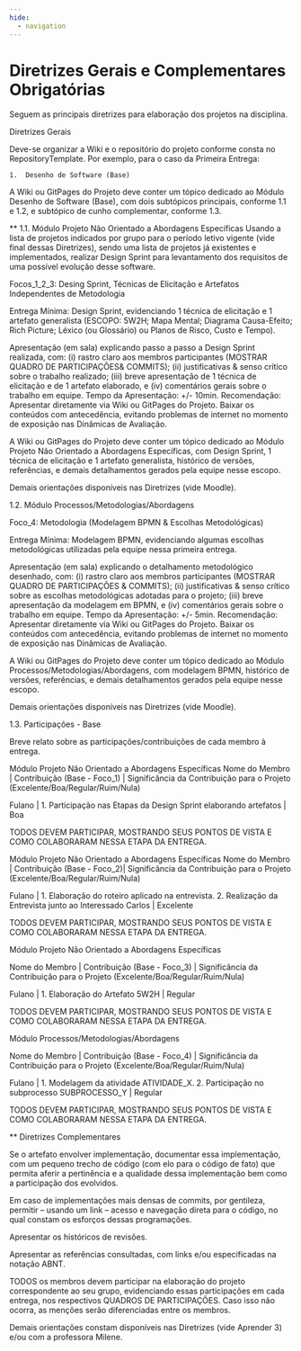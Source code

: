 ```yaml
---
hide:
  - navigation
---
```



# Diretrizes Gerais e Complementares Obrigatórias

 Seguem as principais diretrizes para elaboração dos projetos na disciplina.

 Diretrizes Gerais

Deve-se organizar a Wiki e o repositório do projeto conforme consta no RepositoryTemplate. Por exemplo, para o caso da Primeira Entrega:

    1.  Desenho de Software (Base)
A Wiki ou GitPages do Projeto deve conter um tópico dedicado ao Módulo Desenho de Software (Base), com dois subtópicos principais, conforme 1.1 e 1.2, e subtópico de cunho complementar, conforme 1.3.

** 1.1. Módulo Projeto Não Orientado a Abordagens Específicas
Usando a lista de projetos indicados por grupo para o período letivo vigente (vide final dessas Diretrizes), sendo uma lista de projetos já existentes e implementados, realizar Design Sprint para levantamento dos requisitos de uma possível evolução desse software.

Focos_1_2_3: Desing Sprint, Técnicas de Elicitação e Artefatos Independentes de Metodologia

Entrega Mínima: Design Sprint, evidenciando 1 técnica de elicitação e 1 artefato generalista (ESCOPO: 5W2H; Mapa Mental; Diagrama Causa-Efeito; Rich Picture; Léxico (ou Glossário) ou Planos de Risco, Custo e Tempo).

Apresentação (em sala) explicando passo a passo a Design Sprint realizada, com: (i) rastro claro aos membros participantes (MOSTRAR QUADRO DE PARTICIPAÇÕES& COMMITS); (ii) justificativas & senso crítico sobre o trabalho realizado; (iii) breve apresentação de 1 técnica de elicitação e de 1 artefato elaborado, e (iv) comentários gerais sobre o trabalho em equipe. Tempo da Apresentação: +/- 10min. Recomendação: Apresentar diretamente via Wiki ou GitPages do Projeto. Baixar os conteúdos com antecedência, evitando problemas de internet no momento de exposição nas Dinâmicas de Avaliação.

A Wiki ou GitPages do Projeto deve conter um tópico dedicado ao Módulo Projeto Não Orientado a Abordagens Específicas, com Design Sprint, 1 técnica de elicitação e 1 artefato generalista, histórico de versões, referências, e demais detalhamentos gerados pela equipe nesse escopo.

Demais orientações disponíveis nas Diretrizes (vide Moodle).

1.2. Módulo Processos/Metodologias/Abordagens

Foco_4: Metodologia (Modelagem BPMN & Escolhas Metodológicas)

Entrega Mínima: Modelagem BPMN, evidenciando algumas escolhas metodológicas utilizadas pela equipe nessa primeira entrega.

Apresentação (em sala) explicando o detalhamento metodológico desenhado, com: (i) rastro claro aos membros participantes (MOSTRAR QUADRO DE PARTICIPAÇÕES & COMMITS); (ii) justificativas & senso crítico sobre as escolhas metodológicas adotadas para o projeto; (iii) breve apresentação da modelagem em BPMN, e (iv) comentários gerais sobre o trabalho em equipe. Tempo da Apresentação: +/- 5min. Recomendação: Apresentar diretamente via Wiki ou GitPages do Projeto. Baixar os conteúdos com antecedência, evitando problemas de internet no momento de exposição nas Dinâmicas de Avaliação.

A Wiki ou GitPages do Projeto deve conter um tópico dedicado ao Módulo Processos/Metodologias/Abordagens, com modelagem BPMN, histórico de versões, referências, e demais detalhamentos gerados pela equipe nesse escopo.

Demais orientações disponíveis nas Diretrizes (vide Moodle).

1.3. Participações - Base

Breve relato sobre as participações/contribuições de cada membro à entrega.

Módulo Projeto Não Orientado a Abordagens Específicas
Nome do Membro | Contribuição (Base - Foco_1) | Significância da Contribuição para o Projeto (Excelente/Boa/Regular/Ruim/Nula)

Fulano | 1. Participação nas Etapas da Design Sprint elaborando artefatos | Boa

TODOS DEVEM PARTICIPAR, MOSTRANDO SEUS PONTOS DE VISTA E COMO COLABORARAM NESSA ETAPA DA ENTREGA.

Módulo Projeto Não Orientado a Abordagens Específicas
Nome do Membro | Contribuição (Base - Foco_2)| Significância da Contribuição para o Projeto (Excelente/Boa/Regular/Ruim/Nula)

Fulano | 1. Elaboração do roteiro aplicado na entrevista. 2. Realização da Entrevista junto ao Interessado Carlos |
Excelente

TODOS DEVEM PARTICIPAR, MOSTRANDO SEUS PONTOS DE VISTA E COMO COLABORARAM NESSA ETAPA DA ENTREGA.

Módulo Projeto Não Orientado a Abordagens Específicas

Nome do Membro | Contribuição (Base - Foco_3) | Significância da Contribuição para o Projeto (Excelente/Boa/Regular/Ruim/Nula)

Fulano | 1. Elaboração do Artefato 5W2H | Regular

TODOS DEVEM PARTICIPAR, MOSTRANDO SEUS PONTOS DE VISTA E COMO COLABORARAM NESSA ETAPA DA ENTREGA.

Módulo Processos/Metodologias/Abordagens

Nome do Membro | Contribuição (Base - Foco_4) | Significância da Contribuição para o Projeto (Excelente/Boa/Regular/Ruim/Nula)

Fulano | 1. Modelagem da atividade ATIVIDADE_X. 2. Participação no subprocesso SUBPROCESSO_Y | Regular

TODOS DEVEM PARTICIPAR, MOSTRANDO SEUS PONTOS DE VISTA E COMO COLABORARAM NESSA ETAPA DA ENTREGA.

** Diretrizes Complementares

Se o artefato envolver implementação, documentar essa implementação, com um pequeno trecho de código (com elo para o código de fato) que permita aferir a pertinência e a qualidade dessa implementação bem como a participação dos evolvidos.

Em caso de implementações mais densas de commits, por gentileza, permitir – usando um link – acesso e navegação direta para o código, no qual constam os esforços dessas programações.

Apresentar os históricos de revisões.

Apresentar as referências consultadas, com links e/ou especificadas na notação ABNT.

TODOS os membros devem participar na elaboração do projeto correspondente ao seu grupo, evidenciando essas participações em cada entrega, nos respectivos QUADROS DE PARTICIPAÇÕES. Caso isso não ocorra, as menções serão diferenciadas entre os membros.

Demais orientações constam disponíveis nas Diretrizes (vide Aprender 3) e/ou com a professora Milene.